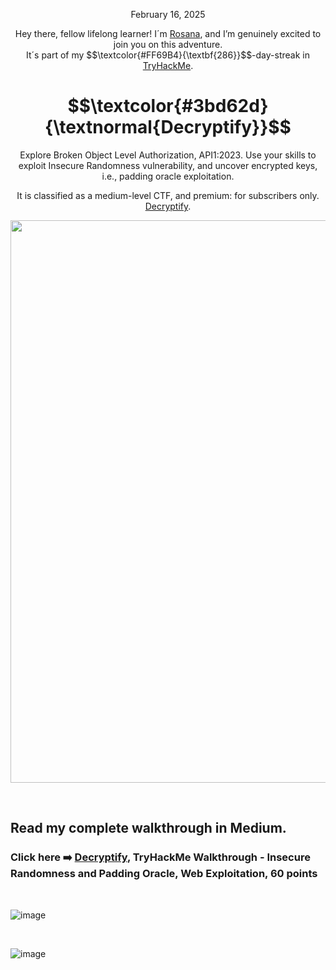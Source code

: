 <p align="center">February 16, 2025</p>
<p align="center">Hey there, fellow lifelong learner! I´m <a href="https://www.linkedin.com/in/rosanafssantos/">Rosana</a>, and I’m genuinely excited to join you on this adventure.<br>
It´s part of my $$\textcolor{#FF69B4}{\textbf{286}}$$-day-streak in  <a href="https://tryhackme.com">TryHackMe</a>.</p>

<h1 align="center">
  $$\textcolor{#3bd62d}{\textnormal{Decryptify}}$$
</h1>
<p align="center">Explore Broken Object Level Authorization, API1:2023. Use your skills to exploit Insecure Randomness vulnerability, and uncover encrypted keys, i.e., padding oracle exploitation.</p>
<p align="center">It is classified as a medium-level CTF, and premium: for subscribers only. <a href="https://tryhackme.com/room/decryptify">Decryptify</a>.</p>
                                                              
<p align="center">
  <img width="900px" src="https://github.com/user-attachments/assets/66cc784c-7bde-4eda-afd9-d19ec25130c1">
</p>

<br>

<h2>Read my complete walkthrough in Medium.</h2>

<h3 align="left"> Click here ➡️  <a href="hhttps://medium.com/@RosanaFS/insecure-randomness-and-padding-oracle-web-exploitation-decryptify-tryhackme-walkthrough-60-642f93a0e137">Decryptify</a>, TryHackMe Walkthrough - Insecure Randomness and Padding Oracle, Web Exploitation, 60 points</h3>


<br>

![image](https://github.com/user-attachments/assets/75088fc3-3087-4157-a921-127e0da34b9a)

<br>

![image](https://github.com/user-attachments/assets/b1438174-5ce1-4e3f-8be1-df69b77dd724)

